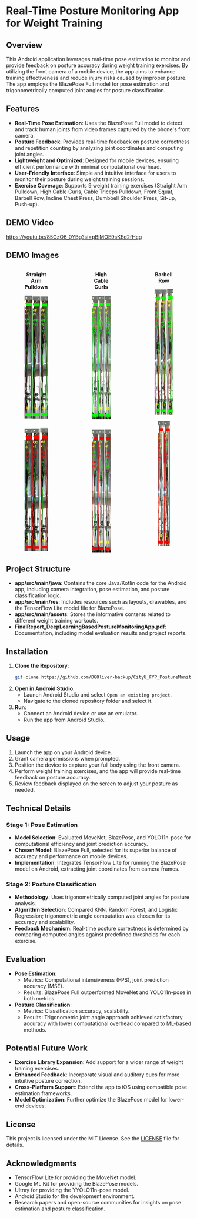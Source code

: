 # Real-Time Posture Monitoring App for Weight Training

## Overview
This Android application leverages real-time pose estimation to monitor and provide feedback on posture accuracy during weight training exercises. By utilizing the front camera of a mobile device, the app aims to enhance training effectiveness and reduce injury risks caused by improper posture. The app employs the BlazePose Full model for pose estimation and trigonometrically computed joint angles for posture classification.

## Features
- **Real-Time Pose Estimation**: Uses the BlazePose Full model to detect and track human joints from video frames captured by the phone's front camera.
- **Posture Feedback**: Provides real-time feedback on posture correctness and repetition counting by analyzing joint coordinates and computing joint angles.
- **Lightweight and Optimized**: Designed for mobile devices, ensuring efficient performance with minimal computational overhead.
- **User-Friendly Interface**: Simple and intuitive interface for users to monitor their posture during weight training sessions.
- **Exercise Coverage**: Supports 9 weight training exercises (Straight Arm Pulldown, High Cable Curls, Cable Triceps Pulldown, Front Squat, Barbell Row, Incline Chest Press, Dumbbell Shoulder Press, Sit-up, Push-up).

## DEMO Video
https://youtu.be/85GzO6_0YBg?si=pBjMOE9sKEd2fHcg

## DEMO Images

<div style="display: flex; justify-content: space-between; align-items: flex-start; flex-wrap: nowrap; width: 100%; gap: 20px;">
  <div style="text-align: center; flex: 1; margin: 0 50px;">
    <p style="font-weight: bold;">Straight Arm Pulldown</p>
    <img src="image/straight_arm_pulldown.jpg" alt="Straight Arm Pulldown" style="width: auto; height: 700px;"/>
  </div>
  <div style="text-align: center; flex: 1; margin: 0 50px;">
    <p style="font-weight: bold;">High Cable Curls</p>
    <img src="image/high_cable_curls.jpg" alt="High Cable Curls" style="width: auto; height: 700px;"/>
  </div>
  <div style="text-align: center; flex: 1; margin: 0 50px;">
    <p style="font-weight: bold;">Barbell Row</p>
    <img src="image/barbell_row.jpg" alt="Barbell Row" style="width: auto; height: 700px;"/>
  </div>
</div>

## Project Structure
- **app/src/main/java**: Contains the core Java/Kotlin code for the Android app, including camera integration, pose estimation, and posture classification logic.
- **app/src/main/res**: Includes resources such as layouts, drawables, and the TensorFlow Lite model file for BlazePose.
- **app/src/main/assets**: Stores the informative contents related to different weight training workouts.
- **FinalReport_DeepLearningBasedPostureMonitoringApp.pdf**: Documentation, including model evaluation results and project reports.

## Installation
1. **Clone the Repository**:
   ```bash
   git clone https://github.com/DGOliver-backup/CityU_FYP_PostureMonitoringApp.git
   ```
2. **Open in Android Studio**:
   - Launch Android Studio and select `Open an existing project`.
   - Navigate to the cloned repository folder and select it.
3. **Run**:
   - Connect an Android device or use an emulator.
   - Run the app from Android Studio.

## Usage
1. Launch the app on your Android device.
2. Grant camera permissions when prompted.
3. Position the device to capture your full body using the front camera.
4. Perform weight training exercises, and the app will provide real-time feedback on posture accuracy.
5. Review feedback displayed on the screen to adjust your posture as needed.

## Technical Details
### Stage 1: Pose Estimation
- **Model Selection**: Evaluated MoveNet, BlazePose, and YOLO11n-pose for computational efficiency and joint prediction accuracy.
- **Chosen Model**: BlazePose Full, selected for its superior balance of accuracy and performance on mobile devices.
- **Implementation**: Integrates TensorFlow Lite for running the BlazePose model on Android, extracting joint coordinates from camera frames.

### Stage 2: Posture Classification
- **Methodology**: Uses trigonometrically computed joint angles for posture analysis.
- **Algorithm Selection**: Compared KNN, Random Forest, and Logistic Regression; trigonometric angle computation was chosen for its accuracy and scalability.
- **Feedback Mechanism**: Real-time posture correctness is determined by comparing computed angles against predefined thresholds for each exercise.

## Evaluation
- **Pose Estimation**:
  - Metrics: Computational intensiveness (FPS), joint prediction accuracy (MSE).
  - Results: BlazePose Full outperformed MoveNet and YOLO11n-pose in both metrics.
- **Posture Classification**:
  - Metrics: Classification accuracy, scalability.
  - Results: Trigonometric joint angle approach achieved satisfactory accuracy with lower computational overhead compared to ML-based methods.

## Potential Future Work
- **Exercise Library Expansion**: Add support for a wider range of weight training exercises.
- **Enhanced Feedback**: Incorporate visual and auditory cues for more intuitive posture correction.
- **Cross-Platform Support**: Extend the app to iOS using compatible pose estimation frameworks.
- **Model Optimization**: Further optimize the BlazePose model for lower-end devices.

## License
This project is licensed under the MIT License. See the [LICENSE](LICENSE) file for details.

## Acknowledgments
- TensorFlow Lite for providing the MoveNet model.
- Google ML Kit for providing the BlazePose models.
- Ultray for providing the YYOLO11n-pose model.
- Android Studio for the development environment.
- Research papers and open-source communities for insights on pose estimation and posture classification.
